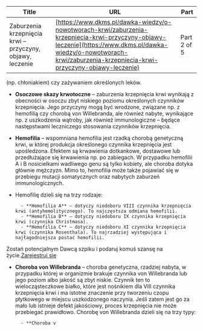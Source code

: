 | **Title**       | **URL**           | **Part**              |
|-----------------|-------------------|-----------------------|
| Zaburzenia krzepnięcia krwi – przyczyny, objawy, leczenie         | [https://www.dkms.pl/dawka-wiedzy/o-nowotworach-krwi/zaburzenia-krzepniecia-krwi-przyczyny-objawy-leczenie](https://www.dkms.pl/dawka-wiedzy/o-nowotworach-krwi/zaburzenia-krzepniecia-krwi-przyczyny-objawy-leczenie)    | Part 2 of 5          |

(np. chłoniakiem) czy zażywaniem określonych leków.
* **Osoczowe skazy krwotoczne** – zaburzenia krzepnięcia krwi wynikają z obecności w osoczu zbyt niskiego poziomu określonych czynników krzepnięcia. Jego przyczyny mogą być wrodzone, związane np. z hemofilią czy chorobą von Willebranda, ale również nabyte, wynikające np. z uszkodzenia wątroby, jak również immunologiczne – będące następstwami leczniczego stosowania czynników krzepnięcia.
* **Hemofilia** – wspomniana hemofilia jest rzadką chorobą genetyczną krwi, w której produkcja określonego czynnika krzepnięcia jest upośledzona. Efektem są krwawienia dotkankowe, dostawowe lub przedłużające się krwawienia np. po zabiegach. W przypadku hemofilii A i B nosicielkami wadliwego genu są tylko kobiety, ale choroba dotyka głównie mężczyzn. Mimo to, hemofilia może także pojawiać się w przebiegu mutacji somatycznych oraz nabytych zaburzeń immunologicznych.
* Hemofilię dzieli się na trzy rodzaje:
	
		- **Hemofilia A** – dotyczy niedoboru VIII czynnika krzepnięcia krwi (antyhemolitycznego). To najczęstsza odmiana hemofilii.
		- **Hemofilia B** – dotyczy niedoboru IX czynnika krzepnięcia krwi (czynnika Christmasa).
		- **Hemofilia C** – dotyczy niedoboru XI czynnika krzepnięcia krwi (czynnika Rosenthala). To najrzadziej występująca i najłagodniejsza postać hemofilii.


Zostań potencjalnym Dawcą szpiku i podaruj komuś szansę na życie.[Zarejestruj się](/zarejestruj-sie-teraz "Zarejestruj sie teraz")
* **Choroba von Willebranda** – choroba genetyczna, rzadziej nabyta, w przypadku której w organizmie brakuje czynnika von Willebranda lub jego poziom albo jakość są zbyt niskie. Czynnik ten to wielocząsteczkowe białko, które jest nośnikiem dla VIII czynnika krzepnięcia krwi i ma istotne znaczenie przy tworzeniu czopu płytkowego w miejscu uszkodzonego naczynia. Jeśli zatem jest go za mało lub istnieje defekt jakościowy, proces krzepnięcia nie może przebiegać prawidłowo. Chorobę von Willebranda dzieli się na trzy typy:
	
		- **Choroba v